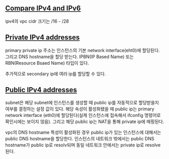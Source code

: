 ## [Compare IPv4 and IPv6](https://docs.aws.amazon.com/vpc/latest/userguide/vpc-ip-addressing.html#ipv4-ipv6-comparison)
ipv4의 vpc cidr 크기는 /16 - /28

## [Private IPv4 addresses](https://docs.aws.amazon.com/vpc/latest/userguide/vpc-ip-addressing.html#vpc-private-ipv4-addresses)
primary private ip 주소는 인스턴스의 기본 network interface(eht0)에 할당된다. 그리고 DNS hostname을 할당 받는다. IPBN(IP Based Name) 또는 RBN(Resource Bsaed Name) 타입이 있다.

추가적으로 secondary ip에 여러 ip를 할당할 수 있다.

## [Public IPv4 addresses](https://docs.aws.amazon.com/vpc/latest/userguide/vpc-ip-addressing.html#vpc-public-ipv4-addresses)
subnet은 해당 subnet에 인스턴스를 생성할 때 public ip를 자동적으로 할당받을지 여부를 결정하는 설정 값이 있다. 해당 속성이 활성화됐을 때 public ip는 primary network interface (eth0)에 할당된다(실제 인스턴스에 접속해서 ifconfig 명령어로 확인시에는 보이지 않음). 그리고 해당 public ip는 NAT을 통해 private ip에 매핑된다.

vpc의 DNS hostname 특성이 활성화된 경우 public ip가 있는 인스턴스에 대해서는 public DNS hostname을 할당한다. 인스턴스의 네트워크 밖에서는 public DNS hostname가 public ip로 resolv되며 동일 네트워크 안에서는 private ip로 resolve된다.